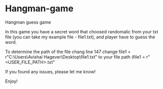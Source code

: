 # Hangman-game
Hangman guess game

In this game you have a secret word that choosed randomalic from your txt file (you can take my example file - file1.txt),
and player have to guess the word.

To determine the path of the file chang line 147
change file1 = r"C:\Users\Avishai Hagever\Desktop\file1.txt" to your file path (file1 = r"<USER_FILE_PATH>.txt"

If you found any issues, please let me know!

Enjoy!
 
